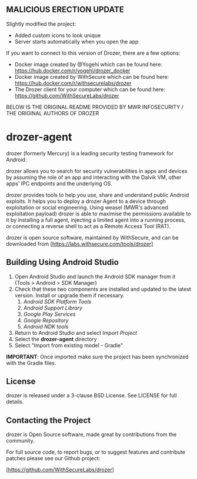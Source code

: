 MALICIOUS ERECTION UPDATE
----------------------
Slightly modified the project:

* Added custom icons to look unique
* Server starts automatically when you open the app

If you want to connect to this version of Drozer, there are a few options:

* Docker image created by @Yogehi which can be found here: https://hub.docker.com/r/yogehi/drozer_docker
* Docker image created by WithSecure which can be found here: https://hub.docker.com/r/withsecurelabs/drozer
* The Drozer client for your computer which can be found here: https://github.com/WithSecureLabs/drozer

BELOW IS THE ORIGINAL README PROVIDED BY MWR INFOSECURITY / THE ORIGINAL AUTHORS OF DROZER

drozer-agent
======

drozer (formerly Mercury) is a leading security testing framework for Android.

drozer allows you to search for security vulnerabilities in apps and devices by assuming the role of an app and interacting with the Dalvik VM, other apps' IPC endpoints and the underlying OS.

drozer provides tools to help you use, share and understand public Android exploits. It helps you to deploy a drozer Agent to a device through exploitation or social engineering. Using weasel (MWR's advanced exploitation payload) drozer is able to maximise the permissions available to it by installing a full agent, injecting a limited agent into a running process, or connecting a reverse shell to act as a Remote Access Tool (RAT).

drozer is open source software, maintained by WithSecure, and can be downloaded from [https://labs.withsecure.com/tools/drozer]


Building Using Android Studio
-----------------------------

1. Open Android Studio and launch the Android SDK manager from it (Tools > Android > SDK Manager)
2. Check that these two components are installed and updated to the latest version. Install or upgrade
   them if necessary.
    1. *Android SDK Platform Tools*
    2. *Android Support Library*
    3. *Google Play Services*
    4. *Google Repository*
    5. *Android NDK tools*
3. Return to Android Studio and select *Import Project*
4. Select the **drozer-agent** directory
5. Select "Import from existing model - Gradle"

**IMPORTANT**: Once imported make sure the project has been synchronized with the Gradle files.

License
-------

drozer is released under a 3-clause BSD License. See LICENSE for full details.

Contacting the Project
----------------------

drozer is Open Source software, made great by contributions from the community.

For full source code, to report bugs, or to suggest features and contribute patches please see our Github project:

[https://github.com/WithSecureLabs/drozer]
